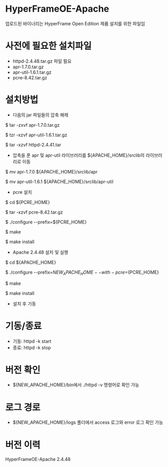 # HyperFrameOE-Apache

업로드된 바이너리는 HyperFrame Open Edition 제품 설치를 위한 파일임

# 사전에 필요한 설치파일

- httpd-2.4.48.tar.gz 파일 필요  
- apr-1.7.0.tar.gz  
- apr-util-1.6.1.tar.gz
- pcre-8.42.tar.gz 

# 설치방법

- 다음의 jar 파일들의 압축 해제

$ tar -zxvf apr-1.7.0.tar.gz    

$ tzr -xzvf apr-util-1.6.1.tar.gz  

$ tar -xzvf httpd-2.4.41.tar  

- 압축을 푼 apr 및 apr-util 라이브러리를 ${APACHE_HOME}/srclib의 라이브러리로 이동

$ mv apr-1.7.0 ${APACHE_HOME}/srclib/apr

$ mv apr-util-1.6.1 ${APACHE_HOME}/srclib/apr-util


- pcre 설치

$ cd ${PCRE_HOME}

$ tar -xzvf pcre-8.42.tar.gz

$ ./configure --prefix=${PCRE_HOME}

$ make

$ make install

-  Apache 2.4.48 설치 및 실행

$ cd ${APACHE_HOME}

$ ./configure --prefix=${NEW_APACHE_HOME} --with-pcre=${PCRE_HOME}

$ make

$ make install

- 설치 후 기동

# 기동/종료

- 기동:  httpd -k start
- 종료:  httpd -k stop

# 버전 확인

- ${NEW_APACHE_HOME}/bin에서 ./httpd -v 명령어로 확인 가능

# 로그 경로

- ${NEW_APACHE_HOME}/logs 폴더에서 access 로그와 error 로그 확인 가능

# 버전 이력

HyperFrameOE-Apache 2.4.48
